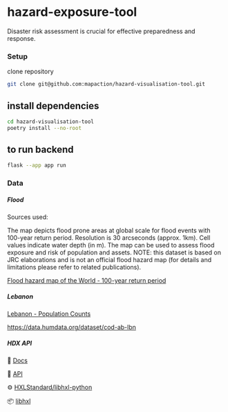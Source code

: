# hazard-exposure-tool

Disaster risk assessment is crucial for effective preparedness and response.


### Setup

clone repository

```bash
git clone git@github.com:mapaction/hazard-visualisation-tool.git
```

## install dependencies

```bash
cd hazard-visualisation-tool
poetry install --no-root
```

## to run backend
```bash
flask --app app run
```

### Data

##### Flood

Sources used:

The map depicts flood prone areas at global scale for flood events with 100-year return period. Resolution is 30 arcseconds (approx. 1km). Cell values indicate water depth (in m). The map can be used to assess flood exposure and risk of population and assets. NOTE: this dataset is based on JRC elaborations and is not an official flood hazard map (for details and limitations please refer to related publications).

[Flood hazard map of the World - 100-year return period](https://data.jrc.ec.europa.eu/dataset/jrc-floods-floodmapgl_rp100y-tif#dataaccess)

##### Lebanon

[Lebanon - Population Counts](https://data.humdata.org/dataset/worldpop-population-counts-for-lebanon)

https://data.humdata.org/dataset/cod-ab-lbn


##### HDX API

:book: [Docs](https://hdx-hapi.readthedocs.io/en/latest/)

:book: [API](https://hapi.humdata.org/docs#/Utility/get_encoded_identifier_api_v1_encode_identifier_get)

:gear: [HXLStandard/libhxl-python](https://github.com/HXLStandard/libhxl-python)

:package: [libhxl](https://pypi.org/project/libhxl/)
